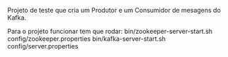 Projeto de teste que cria um Produtor e um Consumidor de mesagens do Kafka. 

Para o projeto funcionar tem que rodar:
bin/zookeeper-server-start.sh  config/zookeeper.properties
bin/kafka-server-start.sh config/server.properties

